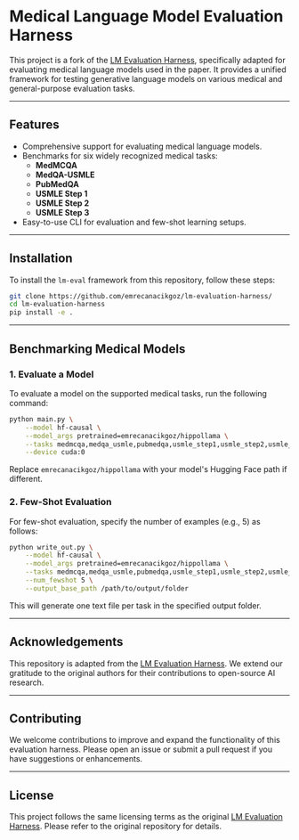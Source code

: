 
# Medical Language Model Evaluation Harness

This project is a fork of the [LM Evaluation Harness](https://github.com/EleutherAI/lm-evaluation-harness), specifically adapted for evaluating medical language models used in the paper. It provides a unified framework for testing generative language models on various medical and general-purpose evaluation tasks.

---

## Features

- Comprehensive support for evaluating medical language models.
- Benchmarks for six widely recognized medical tasks:
  - **MedMCQA**
  - **MedQA-USMLE**
  - **PubMedQA**
  - **USMLE Step 1**
  - **USMLE Step 2**
  - **USMLE Step 3**
- Easy-to-use CLI for evaluation and few-shot learning setups.

---

## Installation

To install the `lm-eval` framework from this repository, follow these steps:

```bash
git clone https://github.com/emrecanacikgoz/lm-evaluation-harness/
cd lm-evaluation-harness
pip install -e .
```

---

## Benchmarking Medical Models

### 1. Evaluate a Model

To evaluate a model on the supported medical tasks, run the following command:

```bash
python main.py \
    --model hf-causal \
    --model_args pretrained=emrecanacikgoz/hippollama \
    --tasks medmcqa,medqa_usmle,pubmedqa,usmle_step1,usmle_step2,usmle_step3 \
    --device cuda:0
```

Replace `emrecanacikgoz/hippollama` with your model's Hugging Face path if different.

### 2. Few-Shot Evaluation

For few-shot evaluation, specify the number of examples (e.g., 5) as follows:

```bash
python write_out.py \
    --model hf-causal \
    --model_args pretrained=emrecanacikgoz/hippollama \
    --tasks medmcqa,medqa_usmle,pubmedqa,usmle_step1,usmle_step2,usmle_step3 \
    --num_fewshot 5 \
    --output_base_path /path/to/output/folder
```

This will generate one text file per task in the specified output folder.

---

## Acknowledgements

This repository is adapted from the [LM Evaluation Harness](https://github.com/EleutherAI/lm-evaluation-harness). We extend our gratitude to the original authors for their contributions to open-source AI research.

---

## Contributing

We welcome contributions to improve and expand the functionality of this evaluation harness. Please open an issue or submit a pull request if you have suggestions or enhancements.

---

## License

This project follows the same licensing terms as the original [LM Evaluation Harness](https://github.com/EleutherAI/lm-evaluation-harness). Please refer to the original repository for details.
